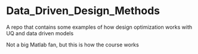 # Data_Driven_Design_Methods
A repo that contains some examples of how design optimization works with UQ and data driven models

Not a big Matlab fan, but this is how the course works
